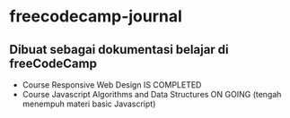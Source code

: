 # freecodecamp-journal
<h2> Dibuat sebagai dokumentasi belajar di freeCodeCamp </h2>
<ul>
  <li>Course Responsive Web Design IS COMPLETED</li>
  <li>Course Javascript Algorithms and Data Structures  ON GOING (tengah menempuh materi basic Javascript)</li>
  

</ul>
